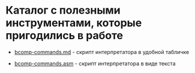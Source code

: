# Каталог с полезными инструментами, которые пригодились в работе

- [bcomp-commands.md](bcomp-commands.md) - скрипт интерпретатора в удобной табличке

- [bcomp-commands.asm](bcomp-commands.asm) - скрипт интерпретатора в виде текста

